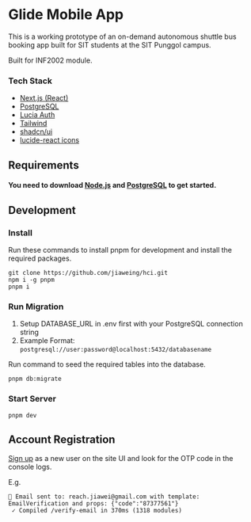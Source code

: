 # Glide Mobile App

This is a working prototype of an on-demand autonomous shuttle bus booking app built for SIT students at the SIT Punggol campus.

Built for INF2002 module.

### Tech Stack

- [Next.js (React)](https://nextjs.org/)
- [PostgreSQL](https://www.postgresql.org/download/)
- [Lucia Auth](https://lucia-auth.com/)
- [Tailwind](https://tailwindcss.com/)
- [shadcn/ui](https://ui.shadcn.com/)
- [lucide-react icons](https://lucide.dev/icons/)

## Requirements

#### You need to download [Node.js](https://nodejs.org/en) and [PostgreSQL](https://www.postgresql.org/download/) to get started.

## Development

### Install

Run these commands to install pnpm for development and install the required packages.

```
git clone https://github.com/jiaweing/hci.git
npm i -g pnpm
pnpm i
```

### Run Migration

1. Setup DATABASE_URL in .env first with your PostgreSQL connection string
2. Example Format:
   `postgresql://user:password@localhost:5432/databasename`

Run command to seed the required tables into the database.

```
pnpm db:migrate
```

### Start Server

```
pnpm dev
```

## Account Registration

[Sign up](http://localhost:3000/signup) as a new user on the site UI and look for the OTP code in the console logs.

E.g.

```
📨 Email sent to: reach.jiawei@gmail.com with template: EmailVerification and props: {"code":"87377561"}
 ✓ Compiled /verify-email in 370ms (1318 modules)
```
